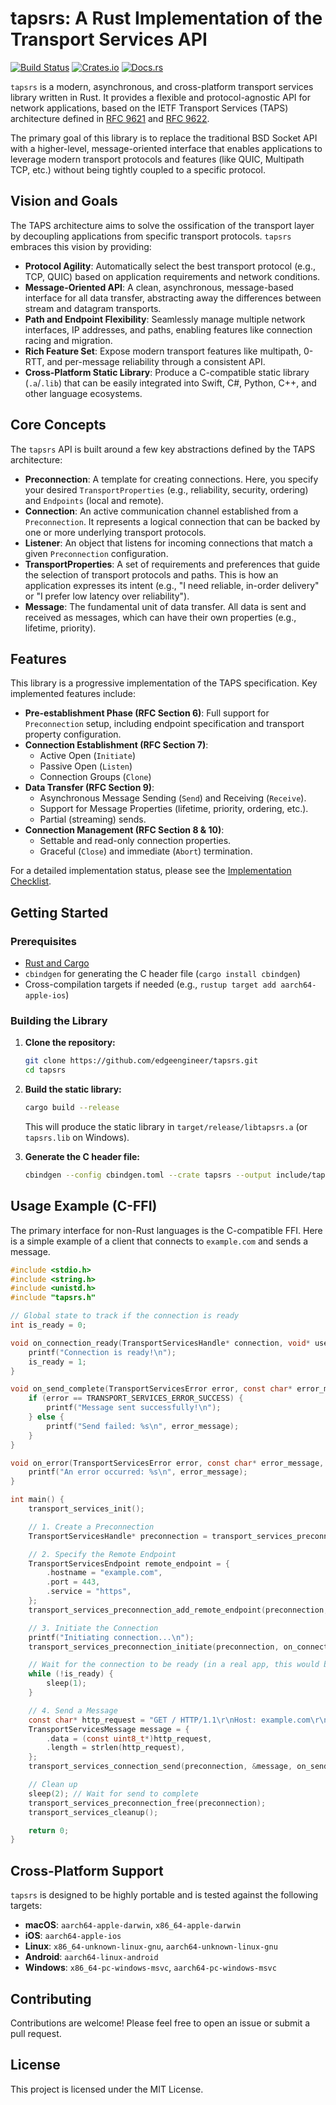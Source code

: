 # tapsrs: A Rust Implementation of the Transport Services API

[![Build Status](https://github.com/edgeengineer/tapsrs/workflows/Rust/badge.svg)](https://github.com/edgeengineer/tapsrs/actions)
[![Crates.io](https://img.shields.io/crates/v/tapsrs.svg)](https://crates.io/crates/tapsrs)
[![Docs.rs](https://docs.rs/tapsrs/badge.svg)](https://docs.rs/tapsrs)

`tapsrs` is a modern, asynchronous, and cross-platform transport services library written in Rust. It provides a flexible and protocol-agnostic API for network applications, based on the IETF Transport Services (TAPS) architecture defined in [RFC 9621](spec/rfc9621.txt) and [RFC 9622](spec/rfc9622.txt).

The primary goal of this library is to replace the traditional BSD Socket API with a higher-level, message-oriented interface that enables applications to leverage modern transport protocols and features (like QUIC, Multipath TCP, etc.) without being tightly coupled to a specific protocol.

## Vision and Goals

The TAPS architecture aims to solve the ossification of the transport layer by decoupling applications from specific transport protocols. `tapsrs` embraces this vision by providing:

- **Protocol Agility**: Automatically select the best transport protocol (e.g., TCP, QUIC) based on application requirements and network conditions.
- **Message-Oriented API**: A clean, asynchronous, message-based interface for all data transfer, abstracting away the differences between stream and datagram transports.
- **Path and Endpoint Flexibility**: Seamlessly manage multiple network interfaces, IP addresses, and paths, enabling features like connection racing and migration.
- **Rich Feature Set**: Expose modern transport features like multipath, 0-RTT, and per-message reliability through a consistent API.
- **Cross-Platform Static Library**: Produce a C-compatible static library (`.a`/`.lib`) that can be easily integrated into Swift, C#, Python, C++, and other language ecosystems.

## Core Concepts

The `tapsrs` API is built around a few key abstractions defined by the TAPS architecture:

- **Preconnection**: A template for creating connections. Here, you specify your desired `TransportProperties` (e.g., reliability, security, ordering) and `Endpoints` (local and remote).
- **Connection**: An active communication channel established from a `Preconnection`. It represents a logical connection that can be backed by one or more underlying transport protocols.
- **Listener**: An object that listens for incoming connections that match a given `Preconnection` configuration.
- **TransportProperties**: A set of requirements and preferences that guide the selection of transport protocols and paths. This is how an application expresses its intent (e.g., "I need reliable, in-order delivery" or "I prefer low latency over reliability").
- **Message**: The fundamental unit of data transfer. All data is sent and received as messages, which can have their own properties (e.g., lifetime, priority).

## Features

This library is a progressive implementation of the TAPS specification. Key implemented features include:

- **Pre-establishment Phase (RFC Section 6)**: Full support for `Preconnection` setup, including endpoint specification and transport property configuration.
- **Connection Establishment (RFC Section 7)**:
    - Active Open (`Initiate`)
    - Passive Open (`Listen`)
    - Connection Groups (`Clone`)
- **Data Transfer (RFC Section 9)**:
    - Asynchronous Message Sending (`Send`) and Receiving (`Receive`).
    - Support for Message Properties (lifetime, priority, ordering, etc.).
    - Partial (streaming) sends.
- **Connection Management (RFC Section 8 & 10)**:
    - Settable and read-only connection properties.
    - Graceful (`Close`) and immediate (`Abort`) termination.

For a detailed implementation status, please see the [Implementation Checklist](checklist.md).

## Getting Started

### Prerequisites

- [Rust and Cargo](https://www.rust-lang.org/tools/install)
- `cbindgen` for generating the C header file (`cargo install cbindgen`)
- Cross-compilation targets if needed (e.g., `rustup target add aarch64-apple-ios`)

### Building the Library

1.  **Clone the repository:**
    ```sh
    git clone https://github.com/edgeengineer/tapsrs.git
    cd tapsrs
    ```

2.  **Build the static library:**
    ```sh
    cargo build --release
    ```
    This will produce the static library in `target/release/libtapsrs.a` (or `tapsrs.lib` on Windows).

3.  **Generate the C header file:**
    ```sh
    cbindgen --config cbindgen.toml --crate tapsrs --output include/tapsrs.h
    ```

## Usage Example (C-FFI)

The primary interface for non-Rust languages is the C-compatible FFI. Here is a simple example of a client that connects to `example.com` and sends a message.

```c
#include <stdio.h>
#include <string.h>
#include <unistd.h>
#include "tapsrs.h"

// Global state to track if the connection is ready
int is_ready = 0;

void on_connection_ready(TransportServicesHandle* connection, void* user_data) {
    printf("Connection is ready!\n");
    is_ready = 1;
}

void on_send_complete(TransportServicesError error, const char* error_message, void* user_data) {
    if (error == TRANSPORT_SERVICES_ERROR_SUCCESS) {
        printf("Message sent successfully!\n");
    } else {
        printf("Send failed: %s\n", error_message);
    }
}

void on_error(TransportServicesError error, const char* error_message, void* user_data) {
    printf("An error occurred: %s\n", error_message);
}

int main() {
    transport_services_init();

    // 1. Create a Preconnection
    TransportServicesHandle* preconnection = transport_services_preconnection_new();

    // 2. Specify the Remote Endpoint
    TransportServicesEndpoint remote_endpoint = {
        .hostname = "example.com",
        .port = 443,
        .service = "https",
    };
    transport_services_preconnection_add_remote_endpoint(preconnection, &remote_endpoint);

    // 3. Initiate the Connection
    printf("Initiating connection...\n");
    transport_services_preconnection_initiate(preconnection, on_connection_ready, on_error, NULL);

    // Wait for the connection to be ready (in a real app, this would be event-driven)
    while (!is_ready) {
        sleep(1);
    }

    // 4. Send a Message
    const char* http_request = "GET / HTTP/1.1\r\nHost: example.com\r\n\r\n";
    TransportServicesMessage message = {
        .data = (const uint8_t*)http_request,
        .length = strlen(http_request),
    };
    transport_services_connection_send(preconnection, &message, on_send_complete, NULL);

    // Clean up
    sleep(2); // Wait for send to complete
    transport_services_preconnection_free(preconnection);
    transport_services_cleanup();

    return 0;
}
```

## Cross-Platform Support

`tapsrs` is designed to be highly portable and is tested against the following targets:

- **macOS**: `aarch64-apple-darwin`, `x86_64-apple-darwin`
- **iOS**: `aarch64-apple-ios`
- **Linux**: `x86_64-unknown-linux-gnu`, `aarch64-unknown-linux-gnu`
- **Android**: `aarch64-linux-android`
- **Windows**: `x86_64-pc-windows-msvc`, `aarch64-pc-windows-msvc`

## Contributing

Contributions are welcome! Please feel free to open an issue or submit a pull request.

## License

This project is licensed under the MIT License.
